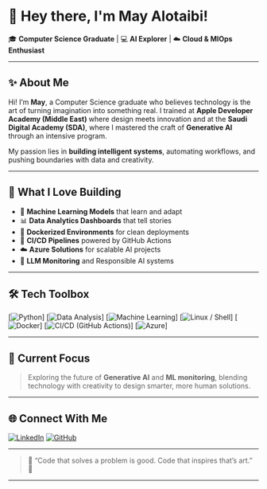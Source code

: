 # 🌟 Hey there, I'm May Alotaibi!

🎓 **Computer Science Graduate** | 💻 **AI Explorer** | ☁️ **Cloud & MlOps Enthusiast**

---

## ✨ About Me

Hi! I’m **May**, a Computer Science graduate who believes technology is the art of turning imagination into something real.
I trained at **Apple Developer Academy (Middle East)** where design meets innovation 
and at the **Saudi Digital Academy (SDA)**, where I mastered the craft of **Generative AI** through an intensive program.

My passion lies in **building intelligent systems**, automating workflows, and pushing boundaries with data and creativity.

---

## 🧠 What I Love Building

* 🤖 **Machine Learning Models** that learn and adapt
* 📊 **Data Analytics Dashboards** that tell stories
* 🐳 **Dockerized Environments** for clean deployments
* 🔁 **CI/CD Pipelines** powered by GitHub Actions
* ☁️ **Azure Solutions** for scalable AI projects
* 🧩 **LLM Monitoring** and Responsible AI systems

---

## 🛠️ Tech Toolbox  

[![Python](https://img.shields.io/badge/Python-3776AB?style=for-the-badge&logo=python&logoColor=white)]
[![Data Analysis](https://img.shields.io/badge/Data_Analysis-1E90FF?style=for-the-badge&logo=plotly&logoColor=white)]
[![Machine Learning](https://img.shields.io/badge/Machine_Learning-FF6F00?style=for-the-badge&logo=tensorflow&logoColor=white)]
[![Linux / Shell](https://img.shields.io/badge/Linux/Shell-FCC624?style=for-the-badge&logo=linux&logoColor=black)]
[![Docker](https://img.shields.io/badge/Docker-2496ED?style=for-the-badge&logo=docker&logoColor=white)]
[![CI/CD (GitHub Actions)](https://img.shields.io/badge/CI/CD-2088FF?style=for-the-badge&logo=githubactions&logoColor=white)]
[![Azure](https://img.shields.io/badge/Azure-0078D4?style=for-the-badge&logo=microsoftazure&logoColor=white)]

---

## 🚀 Current Focus

> Exploring the future of **Generative AI** and **ML monitoring**,
> blending technology with creativity to design smarter, more human solutions.

---

## 🌐 Connect With Me

[![LinkedIn](https://img.shields.io/badge/LinkedIn-May%20Alotaibi-blue?style=for-the-badge\&logo=linkedin)](https://www.linkedin.com/in/may-b-932486325?utm_source=share&utm_campaign=share_via&utm_content=profile&utm_medium=ios_app)
[![GitHub](https://img.shields.io/badge/GitHub-Follow%20Me-black?style=for-the-badge\&logo=github)](https://github.com/MayTheStar)






---

> 💬 “Code that solves a problem is good.
> Code that inspires that’s art.” 💜

---

